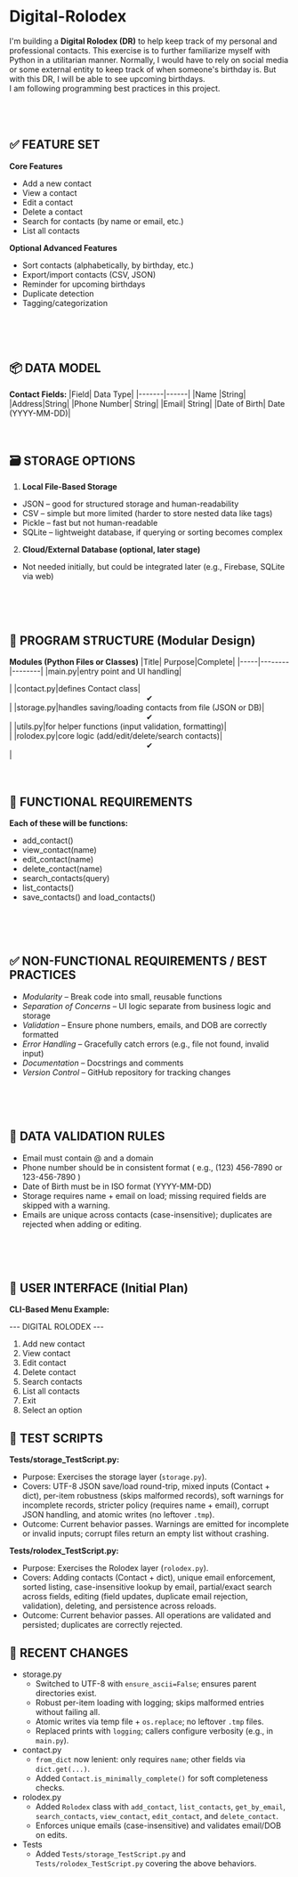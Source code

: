 # Digital-Rolodex
I'm building a **Digital Rolodex (DR)** to help keep track of my personal and professional contacts. This exercise is to further familiarize myself with Python in a utilitarian manner. Normally, I would have to rely on social media or some external entity to keep track of when someone's birthday is. But with this DR, I will be able to see upcoming birthdays.
<br>
I am following programming best practices in this project.
<br>
<br>
<br>
<br>

## ✅ FEATURE SET

**Core Features**
- Add a new contact
- View a contact
- Edit a contact
- Delete a contact
- Search for contacts (by name or email, etc.)
- List all contacts

**Optional Advanced Features**
- Sort contacts (alphabetically, by birthday, etc.)
- Export/import contacts (CSV, JSON)
- Reminder for upcoming birthdays
- Duplicate detection
- Tagging/categorization
<br>
<br>
<br>

## 📦 DATA MODEL
**Contact Fields:**
|Field|	Data Type|
|-------|------|
|Name	|String|
|Address|String|
|Phone Number|	String|
|Email|	String|
|Date of Birth|	Date (YYYY-MM-DD)|
<br>
<br>
<br>

## 🗃️ STORAGE OPTIONS
1. **Local File-Based Storage**
- JSON – good for structured storage and human-readability
- CSV – simple but more limited (harder to store nested data like tags)
- Pickle – fast but not human-readable
- SQLite – lightweight database, if querying or sorting becomes complex

2. **Cloud/External Database (optional, later stage)**
- Not needed initially, but could be integrated later (e.g., Firebase, SQLite via web)
<br>
<br>
<br>

## 🧱 PROGRAM STRUCTURE (Modular Design)
**Modules (Python Files or Classes)**
|Title| Purpose|Complete|
|-----|--------|--------|
|main.py|entry point and UI handling| <center>  </center> |
|contact.py|defines Contact class| <center> ✔ </center> |
|storage.py|handles saving/loading contacts from file (JSON or DB)| <center> ✔ </center> |
|utils.py|for helper functions (input validation, formatting)| <center>  </center> |
|rolodex.py|core logic (add/edit/delete/search contacts)| <center> ✔ </center> |
<br>
<br>
<br>

## 🧪 FUNCTIONAL REQUIREMENTS

**Each of these will be functions:**
- add_contact()
- view_contact(name)
- edit_contact(name)
- delete_contact(name)
- search_contacts(query)
- list_contacts()
- save_contacts() and load_contacts()
<br>
<br>
<br>

## ✅ NON-FUNCTIONAL REQUIREMENTS / BEST PRACTICES
- *Modularity* – Break code into small, reusable functions
- *Separation of Concerns* – UI logic separate from business logic and storage
- *Validation* – Ensure phone numbers, emails, and DOB are correctly formatted
- *Error Handling* – Gracefully catch errors (e.g., file not found, invalid input)
- *Documentation* – Docstrings and comments
- *Version Control* – GitHub repository for tracking changes
<br>
<br>
<br>

## 🔐 DATA VALIDATION RULES
- Email must contain @ and a domain
- Phone number should be in consistent format ( e.g., (123) 456-7890 or 123-456-7890 )
- Date of Birth must be in ISO format (YYYY-MM-DD)
- Storage requires name + email on load; missing required fields are skipped with a warning.
- Emails are unique across contacts (case-insensitive); duplicates are rejected when adding or editing.
<br>
<br>
<br>

## 🎨 USER INTERFACE (Initial Plan)
**CLI-Based Menu Example:**

--- DIGITAL ROLODEX ---
1. Add new contact
2. View contact
3. Edit contact
4. Delete contact
5. Search contacts
6. List all contacts
7. Exit
8. Select an option

## 🧫 TEST SCRIPTS

**Tests/storage_TestScript.py:**
- Purpose: Exercises the storage layer (`storage.py`).
- Covers: UTF-8 JSON save/load round-trip, mixed inputs (Contact + dict), per-item robustness (skips malformed records), soft warnings for incomplete records, stricter policy (requires name + email), corrupt JSON handling, and atomic writes (no leftover `.tmp`).
- Outcome: Current behavior passes. Warnings are emitted for incomplete or invalid inputs; corrupt files return an empty list without crashing.

**Tests/rolodex_TestScript.py:**
- Purpose: Exercises the Rolodex layer (`rolodex.py`).
- Covers: Adding contacts (Contact + dict), unique email enforcement, sorted listing, case-insensitive lookup by email, partial/exact search across fields, editing (field updates, duplicate email rejection, validation), deleting, and persistence across reloads.
- Outcome: Current behavior passes. All operations are validated and persisted; duplicates are correctly rejected.

## 📝 RECENT CHANGES

- storage.py
  - Switched to UTF-8 with `ensure_ascii=False`; ensures parent directories exist.
  - Robust per-item loading with logging; skips malformed entries without failing all.
  - Atomic writes via temp file + `os.replace`; no leftover `.tmp` files.
  - Replaced prints with `logging`; callers configure verbosity (e.g., in `main.py`).
- contact.py
  - `from_dict` now lenient: only requires `name`; other fields via `dict.get(...)`.
  - Added `Contact.is_minimally_complete()` for soft completeness checks.
- rolodex.py
  - Added `Rolodex` class with `add_contact`, `list_contacts`, `get_by_email`, `search_contacts`, `view_contact`, `edit_contact`, and `delete_contact`.
  - Enforces unique emails (case-insensitive) and validates email/DOB on edits.
- Tests
  - Added `Tests/storage_TestScript.py` and `Tests/rolodex_TestScript.py` covering the above behaviors.
